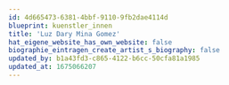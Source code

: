 ```yaml
---
id: 4d665473-6381-4bbf-9110-9fb2dae4114d
blueprint: kuenstler_innen
title: 'Luz Dary Mina Gomez'
hat_eigene_website_has_own_website: false
biographie_eintragen_create_artist_s_biography: false
updated_by: b1a43fd3-c865-4122-b6cc-50cfa81a1985
updated_at: 1675066207
---
```

